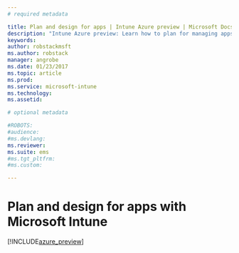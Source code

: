 ```yaml
---
# required metadata

title: Plan and design for apps | Intune Azure preview | Microsoft Docs
description: "Intune Azure preview: Learn how to plan for managing apps with Intune."
keywords:
author: robstackmsftms.author: robstack
manager: angrobe
ms.date: 01/23/2017
ms.topic: article
ms.prod:
ms.service: microsoft-intune
ms.technology:
ms.assetid: 

# optional metadata

#ROBOTS:
#audience:
#ms.devlang:
ms.reviewer: 
ms.suite: ems
#ms.tgt_pltfrm:
#ms.custom:

---
```


# Plan and design for apps with Microsoft Intune


[!INCLUDE[azure_preview](../includes/azure_preview.md)]